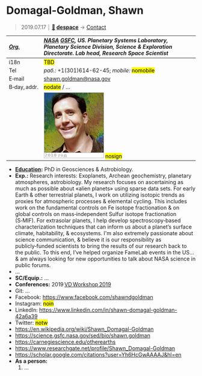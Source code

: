 # Domagal-Goldman, Shawn
> 2019.07.17 ┊ **[🚀](../index/index.md) [despace](index.md)** → [Contact](contact.md)

|*[Org.](contact.md)*|*[NASA](zz_nasa.md) [GSFC](zz_gsfc.md), US. Planetary Systems Laboratory, Planetary Science Division, Science & Exploration Directorate. Lab head, Research Space Scientist*|
|:--|:--|
|i18n| <mark>TBD</mark> |
|Tel|*раб.:* +1(301)614-62-45; *mobile:* <mark>nomobile</mark> |
|E‑mail| <shawn.goldman@nasa.gov> |
|B‑day, addr.| <mark>nodate</mark> / … |
|| [![](f/contact/d/domagalgoldman_001_photo_thumb.jpg)](f/contact/d/domagalgoldman_001_photo.jpg) <mark>nosign</mark> |

   - **[Education](edu.md):** PhD in Geosciences & Astrobiology.
   - **Exp.:** Research interests: Exoplanets, Archean geochemistry, planetary atmospheres, astrobiology. My research focuses on ascertaining as much as possible about «alien planets» using sparse data sets. For early Earth & other terrestrial planets, I work on utilizing isotopic trends as proxies for atmospheric processes & elemental cycling. This includes work on the fundamental controls on Fe isotope fractionation & on global controls on mass‑independent Sulfur isotope fractionation (S‑MIF). For extrasolar planets, I help develop spectroscopy‑based characterization techniques that can inform us about a planet’s surface climate, habitability, & ecosystems. I'm also extremely passionate about science communication, & believe it is our responsibility as publicly‑funded scientists to bring the results of our research back to the public. To this end, I’ve helped organize FameLab events in the US… & am always looking for new opportunities to talk about NASA science in public forums.
   - …
   - **SC/Equip.:** …
   - **Conferences:** 2019 [VD Workshop 2019](vdws2019.md)
   - Git: …
   - Facebook: <https://www.facebook.com/shawndgoldman>
   - Instagram: <mark>noin</mark>
   - LinkedIn: <https://www.linkedin.com/in/shawn-domagal-goldman-42a6a39>
   - Twitter: <mark>notw</mark>
   - <https://en.wikipedia.org/wiki/Shawn_Domagal-Goldman>
   - <https://science.gsfc.nasa.gov/sed/bio/shawn.goldman>
   - <https://carnegiescience.edu/otherearths>
   - <https://www.researchgate.net/profile/Shawn_Domagal-Goldman>
   - <https://scholar.google.com/citations?user=Yh6HcGwAAAAJ&hl=en>
   - **As a person:**
      1. …
